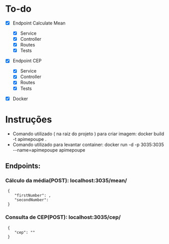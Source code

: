 # To-do

- [x] Endpoint Calculate Mean
  - [x] Service
  - [x] Controller
  - [x] Routes
  - [x] Tests
- [x] Endpoint CEP
  - [x] Service
  - [x] Controller
  - [x] Routes
  - [x] Tests
- [x] Docker


# Instruções

- Comando utilizado ( na raiz do projeto ) para criar imagem: docker build -t apimepoupe .
- Comando utilizado para levantar container: docker run -d -p 3035:3035 --name=apimepoupe apimepoupe

## Endpoints:

###  Cálculo da média(POST): localhost:3035/mean/ 
     {
        "firstNumber": ,
        "secondNumber": 
     }
###  Consulta de CEP(POST): localhost:3035/cep/
     {
        "cep": ""
     }
